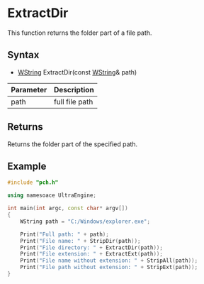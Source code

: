 # ExtractDir #

This function returns the folder part of a file path.

## Syntax ##

- [WString](WString) ExtractDir(const [WString](WString)& path)

| Parameter | Description |
| --- | --- |
| path | full file path |

## Returns ##

Returns the folder part of the specified path.

## Example
```c++
#include "pch.h"

using namesoace UltraEngine;

int main(int argc, const char* argv[])
{
	WString path = "C:/Windows/explorer.exe";

	Print("Full path: " + path);
	Print("File name: " + StripDir(path));
	Print("File directory: " + ExtractDir(path));
	Print("File extension: " + ExtractExt(path));	
	Print("File name without extension: " + StripAll(path));
	Print("File path without extension: " + StripExt(path));
}
```
